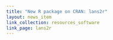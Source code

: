 ```yaml
---
title: "New R package on CRAN: lans2r"
layout: news_item
link_collection: resources_software
link_page: lans2r
---
```

